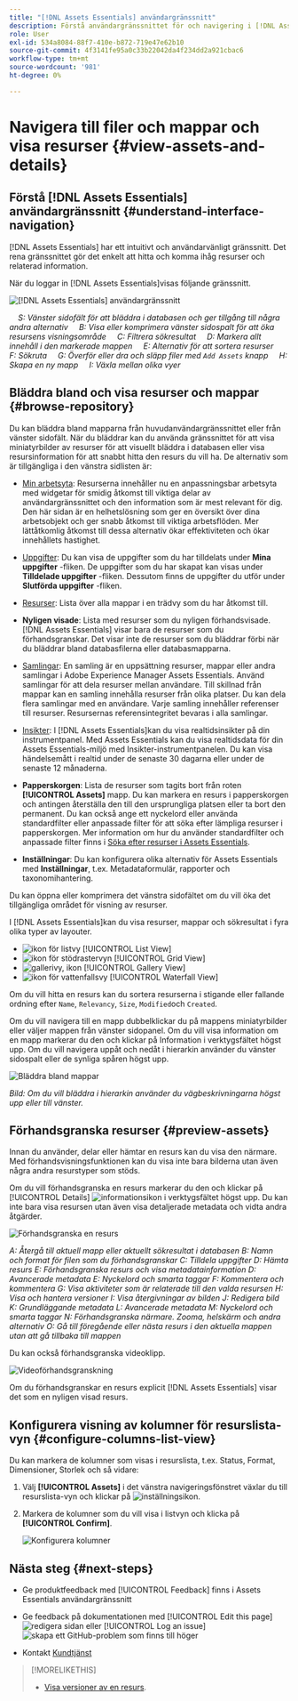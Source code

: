 ```yaml
---
title: "[!DNL Assets Essentials] användargränssnitt"
description: Förstå användargränssnittet för och navigering i [!DNL Assets Essentials].
role: User
exl-id: 534a8084-88f7-410e-b872-719e47e62b10
source-git-commit: 4f3141fe95a0c33b22042da4f234dd2a921cbac6
workflow-type: tm+mt
source-wordcount: '981'
ht-degree: 0%

---
```


# Navigera till filer och mappar och visa resurser {#view-assets-and-details}

<!-- TBD: Give screenshots of all views with many assets. Zoom out to showcase how the thumbnails/tiles flow on the UI in different views. -->

<!-- TBD: The options in left sidebar may change. Shared with me and Shared by me are missing for now. Update this section as UI is updated. -->

## Förstå [!DNL Assets Essentials] användargränssnitt {#understand-interface-navigation}

[!DNL Assets Essentials] har ett intuitivt och användarvänligt gränssnitt. Det rena gränssnittet gör det enkelt att hitta och komma ihåg resurser och relaterad information.

När du loggar in [!DNL Assets Essentials]visas följande gränssnitt.

![[!DNL Assets Essentials] användargränssnitt](assets/essentials-interface.png)

    *S: Vänster sidofält för att bläddra i databasen och ger tillgång till några andra alternativ*
    *B: Visa eller komprimera vänster sidospalt för att öka resursens visningsområde*
    *C: Filtrera sökresultat*
    *D: Markera allt innehåll i den markerade mappen*
    *E: Alternativ för att sortera resurser*
    *F: Sökruta*
    *G: Överför eller dra och släpp filer med `Add Assets` knapp*
    *H: Skapa en ny mapp*
    *I: Växla mellan olika vyer*

<!-- TBD: Need an embedded video here with narration. It has to be hosted on MPC to be embeddable. -->

## Bläddra bland och visa resurser och mappar {#browse-repository}

Du kan bläddra bland mapparna från huvudanvändargränssnittet eller från vänster sidofält. När du bläddrar kan du använda gränssnittet för att visa miniatyrbilder av resurser för att visuellt bläddra i databasen eller visa resursinformation för att snabbt hitta den resurs du vill ha. De alternativ som är tillgängliga i den vänstra sidlisten är:

* [Min arbetsyta](https://experienceleague.adobe.com/docs/experience-manager-assets-essentials/help/my-workspace.html?lang=en): Resurserna innehåller nu en anpassningsbar arbetsyta med widgetar för smidig åtkomst till viktiga delar av användargränssnittet och den information som är mest relevant för dig. Den här sidan är en helhetslösning som ger en översikt över dina arbetsobjekt och ger snabb åtkomst till viktiga arbetsflöden. Mer lättåtkomlig åtkomst till dessa alternativ ökar effektiviteten och ökar innehållets hastighet.
* [Uppgifter](https://experienceleague.adobe.com/docs/experience-manager-assets-essentials/help/my-workspace.html?lang=en): Du kan visa de uppgifter som du har tilldelats under **Mina uppgifter** -fliken. De uppgifter som du har skapat kan visas under **Tilldelade uppgifter** -fliken. Dessutom finns de uppgifter du utför under **Slutförda uppgifter** -fliken.
* [Resurser](https://experienceleague.adobe.com/docs/experience-manager-assets-essentials/help/manage-organize.html?lang=en): Lista över alla mappar i en trädvy som du har åtkomst till.
* **Nyligen visade**: Lista med resurser som du nyligen förhandsvisade. [!DNL Assets Essentials] visar bara de resurser som du förhandsgranskar. Det visar inte de resurser som du bläddrar förbi när du bläddrar bland databasfilerna eller databasmapparna.
* [Samlingar](https://experienceleague.adobe.com/docs/experience-manager-assets-essentials/help/manage-collections.html?lang=en): En samling är en uppsättning resurser, mappar eller andra samlingar i Adobe Experience Manager Assets Essentials. Använd samlingar för att dela resurser mellan användare. Till skillnad från mappar kan en samling innehålla resurser från olika platser. Du kan dela flera samlingar med en användare. Varje samling innehåller referenser till resurser. Resursernas referensintegritet bevaras i alla samlingar.

* [Insikter](https://experienceleague.adobe.com/docs/experience-manager-assets-essentials/help/manage-reports.html?lang=en#view-live-statistics): I [!DNL Assets Essentials]kan du visa realtidsinsikter på din instrumentpanel. Med Assets Essentials kan du visa realtidsdata för din Assets Essentials-miljö med Insikter-instrumentpanelen. Du kan visa händelsemått i realtid under de senaste 30 dagarna eller under de senaste 12 månaderna.
* **Papperskorgen**: Lista de resurser som tagits bort från roten **[!UICONTROL Assets]** mapp. Du kan markera en resurs i papperskorgen och antingen återställa den till den ursprungliga platsen eller ta bort den permanent. Du kan också ange ett nyckelord eller använda standardfilter eller anpassade filter för att söka efter lämpliga resurser i papperskorgen. Mer information om hur du använder standardfilter och anpassade filter finns i [Söka efter resurser i Assets Essentials](search.md).
* **Inställningar**: Du kan konfigurera olika alternativ för Assets Essentials med **Inställningar**, t.ex. Metadataformulär, rapporter och taxonomihantering.

<!-- TBD: Not sure if we want to publish these right now. CC Libs are beta as per Greg.
* **Libraries**: Access to [!DNL Adobe Creative Cloud Team] (CCT) Libraries view. This view is visible only if the user is entitled to CCT Libraries.
-->

<!-- TBD: My Work Space shows task inbox and it is not visible on AEM Cloud Demos as of now. It is the source of truth server hence not documenting My Work Space option for now.
-->

Du kan öppna eller komprimera det vänstra sidofältet om du vill öka det tillgängliga området för visning av resurser.

I [!DNL Assets Essentials]kan du visa resurser, mappar och sökresultat i fyra olika typer av layouter.

* ![ikon för listvy](assets/do-not-localize/list-view.png) [!UICONTROL List View]
* ![ikon för stödrastervyn](assets/do-not-localize/grid-view.png) [!UICONTROL Grid View]
* ![gallerivy, ikon](assets/do-not-localize/gallery-view.png) [!UICONTROL Gallery View]
* ![ikon för vattenfallsvy](assets/do-not-localize/waterfall-view.png) [!UICONTROL Waterfall View]

Om du vill hitta en resurs kan du sortera resurserna i stigande eller fallande ordning efter `Name`, `Relevancy`, `Size`, `Modified`och `Created`.

Om du vill navigera till en mapp dubbelklickar du på mappens miniatyrbilder eller väljer mappen från vänster sidopanel. Om du vill visa information om en mapp markerar du den och klickar på Information i verktygsfältet högst upp. Om du vill navigera uppåt och nedåt i hierarkin använder du vänster sidospalt eller de synliga spåren högst upp.

![Bläddra bland mappar](assets/browsing-folders.png)

*Bild: Om du vill bläddra i hierarkin använder du vägbeskrivningarna högst upp eller till vänster.*

## Förhandsgranska resurser {#preview-assets}

Innan du använder, delar eller hämtar en resurs kan du visa den närmare. Med förhandsvisningsfunktionen kan du visa inte bara bilderna utan även några andra resurstyper som stöds.

Om du vill förhandsgranska en resurs markerar du den och klickar på [!UICONTROL Details] ![informationsikon](assets/do-not-localize/edit-in-icon.png) i verktygsfältet högst upp. Du kan inte bara visa resursen utan även visa detaljerade metadata och vidta andra åtgärder.

![Förhandsgranska en resurs](assets/preview-asset-2.png)

*A: Återgå till aktuell mapp eller aktuellt sökresultat i databasen*
*B: Namn och format för filen som du förhandsgranskar*
*C: Tilldela uppgifter*
*D: Hämta resurs*
*E: Förhandsgranska resurs och visa metadatainformation*
*D: Avancerade metadata*
*E: Nyckelord och smarta taggar*
*F: Kommentera och kommentera*
*G: Visa aktiviteter som är relaterade till den valda resursen*
*H: Visa och hantera versioner*
*I: Visa återgivningar av bilden*
*J: Redigera bild*
*K: Grundläggande metadata*
*L: Avancerade metadata*
*M: Nyckelord och smarta taggar*
*N: Förhandsgranska närmare. Zooma, helskärm och andra alternativ*
*O: Gå till föregående eller nästa resurs i den aktuella mappen utan att gå tillbaka till mappen*

Du kan också förhandsgranska videoklipp.

![Videoförhandsgranskning](/help/using/assets/preview-video.png)

Om du förhandsgranskar en resurs explicit [!DNL Assets Essentials] visar det som en nyligen visad resurs.

<!-- TBD: Describe the options.

Explicitly previewed assets are displayed as recently viewed assets. Give screenshot of this.
Other use cases after previewing.
-->

## Konfigurera visning av kolumner för resurslista-vyn {#configure-columns-list-view}

Du kan markera de kolumner som visas i resurslista, t.ex. Status, Format, Dimensioner, Storlek och så vidare:

1. Välj **[!UICONTROL Assets]** i det vänstra navigeringsfönstret växlar du till resurslista-vyn och klickar på ![inställningsikon](assets/settings-icon.svg).

1. Markera de kolumner som du vill visa i listvyn och klicka på **[!UICONTROL Confirm]**.

   ![Konfigurera kolumner](/help/using/assets/configure-columns.png)

## Nästa steg {#next-steps}

* Ge produktfeedback med [!UICONTROL Feedback] finns i Assets Essentials användargränssnitt

* Ge feedback på dokumentationen med [!UICONTROL Edit this page] ![redigera sidan](assets/do-not-localize/edit-page.png) eller [!UICONTROL Log an issue] ![skapa ett GitHub-problem](assets/do-not-localize/github-issue.png) som finns till höger

* Kontakt [Kundtjänst](https://experienceleague.adobe.com/?support-solution=General#support)

>[!MORELIKETHIS]
>
>* [Visa versioner av en resurs](/help/using/manage-organize.md#view-versions).
